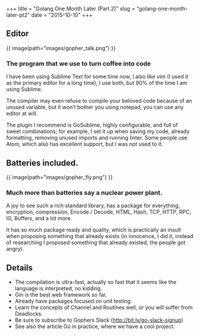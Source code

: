 +++
title = "Golang One Month Later (Part 2)"
slug = "golang-one-month-later-pt2"
date = "2015-10-10"
+++

## Editor

{{ image(path="images/gopher_talk.png") }}

### The program that we use to turn coffee into code

I have been using Sublime Text for some time now, I also like vim (I used it as the primary editor for a long time), I use both, but 90% of the time I am using Sublime.

The compiler may even refuse to compile your beloved code because of an unused variable, but it won’t bother you using notepad, you can use any editor at will.

The plugin I recommend is GoSublime, highly configurable, and full of sweet combinations; for example, I set it up when saving my code, already formatting, removing unused imports and running linter. Some people use Atom, which also has excellent support, but I was not used to it.

## Batteries included.

{{ image(path="images/gopher_fly.png") }}

### Much more than batteries say a nuclear power plant.

A joy to see such a rich standard library, has a package for everything, encryption, compression, Encode / Decode, HTML, Hash, TCP, HTTP, RPC, IO, Buffers, and a lot more.

It has so much package ready and quality, which is practically an insult when proposing something that already exists (in innocence, I did it, instead of researching I proposed something that already existed, the people got angry).

## Details
* The compilation is ultra-fast, actually so fast that it seems like the language is interpreted, no kidding.
* Gin is the best web framework so far.
* Already have packages focused on unit testing.
* Learn the concepts of Channel and Routines well, or you will suffer from Deadlocks.
* Be sure to subscribe to Gophers Slack (http://bit.ly/go-slack-signup)
* See also the article Go in practice, where we have a cool project.
